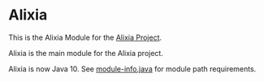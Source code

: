 # Alixia

This is the Alixia Module for the [Alixia Project](https://github.com/markhull/Alixia).

Alixia is the main module for the Alixia project.

Alixia is now Java 10. See [module-info.java](Alixia/Alixia/src/module-info.java) for module path requirements.
